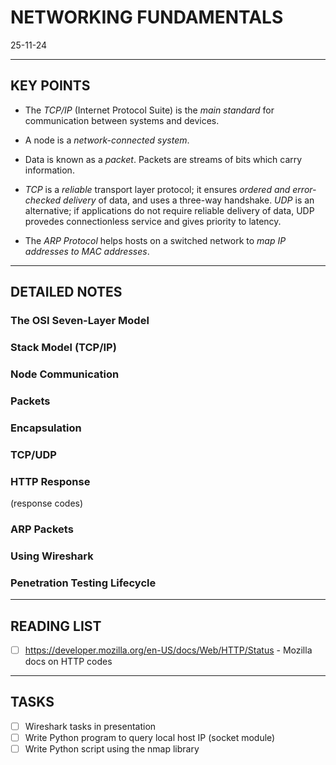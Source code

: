 # NETWORKING FUNDAMENTALS
25-11-24

---
## KEY POINTS

- The *TCP/IP* (Internet Protocol Suite) is the *main standard* for communication between systems and devices.

- A node is a *network-connected system*.

- Data is known as a *packet*. Packets are streams of bits which carry information.

- *TCP* is a *reliable* transport layer protocol; it ensures *ordered and error-checked delivery* of data, and uses a three-way handshake. *UDP* is an alternative; if applications do not require reliable delivery of data, UDP provedes connectionless service and gives priority to latency.

- The *ARP Protocol* helps hosts on a switched network to *map IP addresses to MAC addresses*.

---
## DETAILED NOTES

### The OSI Seven-Layer Model

### Stack Model (TCP/IP)

### Node Communication

### Packets

### Encapsulation

### TCP/UDP

### HTTP Response
(response codes)

### ARP Packets

### Using Wireshark

### Penetration Testing Lifecycle

---
## READING LIST
- [ ] https://developer.mozilla.org/en-US/docs/Web/HTTP/Status - Mozilla docs on HTTP codes

---
## TASKS
- [ ] Wireshark tasks in presentation
- [ ] Write Python program to query local host IP (socket module)
- [ ] Write Python script using the nmap library
